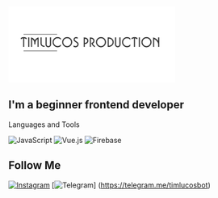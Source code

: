 ![Header](https://github.com/timlucos/timlucos/blob/main/assets/logo.png)


## I'm a beginner frontend developer


Languages and Tools 

![JavaScript](https://img.shields.io/badge/JavaScript-000?style=for-the-badge&logo=JavaScript)
![Vue.js](https://img.shields.io/badge/Vue.js-000?style=for-the-badge&logo=Vue.js)
![Firebase](https://img.shields.io/badge/firebase-000?style=for-the-badge&logo=Firebase)

## Follow Me

[![Instagram](https://img.shields.io/badge/Instagram-000?style=for-the-badge&logo=Instagram)](https://www.instagram.com/saitov.87)
[![Telegram](https://img.shields.io/badge/Telegram-000?style=for-the-badge&logo=Telegram)]
(https://telegram.me/timlucosbot)
